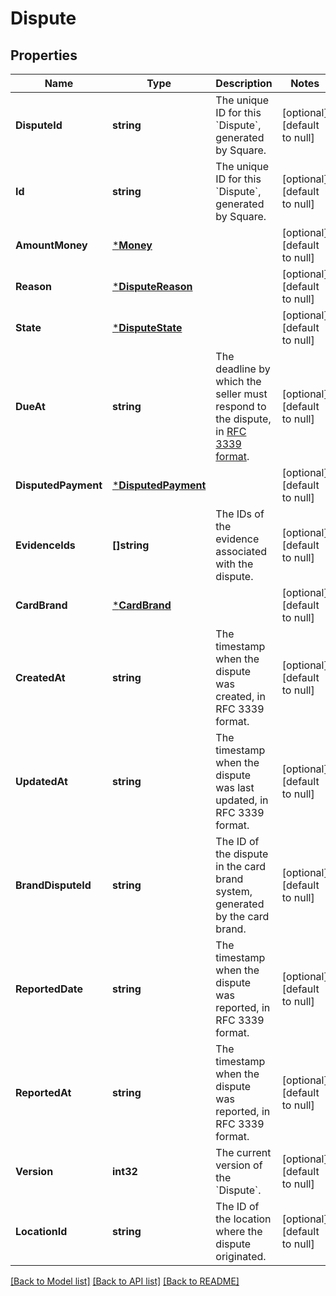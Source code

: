 # Dispute

## Properties
Name | Type | Description | Notes
------------ | ------------- | ------------- | -------------
**DisputeId** | **string** | The unique ID for this &#x60;Dispute&#x60;, generated by Square. | [optional] [default to null]
**Id** | **string** | The unique ID for this &#x60;Dispute&#x60;, generated by Square. | [optional] [default to null]
**AmountMoney** | [***Money**](Money.md) |  | [optional] [default to null]
**Reason** | [***DisputeReason**](DisputeReason.md) |  | [optional] [default to null]
**State** | [***DisputeState**](DisputeState.md) |  | [optional] [default to null]
**DueAt** | **string** | The deadline by which the seller must respond to the dispute, in [RFC 3339 format](https://developer.squareup.com/docs/build-basics/common-data-types/working-with-dates). | [optional] [default to null]
**DisputedPayment** | [***DisputedPayment**](DisputedPayment.md) |  | [optional] [default to null]
**EvidenceIds** | **[]string** | The IDs of the evidence associated with the dispute. | [optional] [default to null]
**CardBrand** | [***CardBrand**](CardBrand.md) |  | [optional] [default to null]
**CreatedAt** | **string** | The timestamp when the dispute was created, in RFC 3339 format. | [optional] [default to null]
**UpdatedAt** | **string** | The timestamp when the dispute was last updated, in RFC 3339 format. | [optional] [default to null]
**BrandDisputeId** | **string** | The ID of the dispute in the card brand system, generated by the card brand. | [optional] [default to null]
**ReportedDate** | **string** | The timestamp when the dispute was reported, in RFC 3339 format. | [optional] [default to null]
**ReportedAt** | **string** | The timestamp when the dispute was reported, in RFC 3339 format. | [optional] [default to null]
**Version** | **int32** | The current version of the &#x60;Dispute&#x60;. | [optional] [default to null]
**LocationId** | **string** | The ID of the location where the dispute originated. | [optional] [default to null]

[[Back to Model list]](../README.md#documentation-for-models) [[Back to API list]](../README.md#documentation-for-api-endpoints) [[Back to README]](../README.md)

